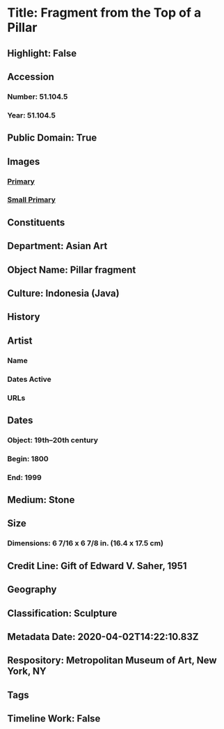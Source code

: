 # Title: Fragment from the Top of a Pillar
## Highlight: False
## Accession
### Number: 51.104.5
### Year: 51.104.5
## Public Domain: True
## Images
### [Primary](https://images.metmuseum.org/CRDImages/as/original/51_104_5.JPG)
### [Small Primary](https://images.metmuseum.org/CRDImages/as/web-large/51_104_5.JPG)
## Constituents
## Department: Asian Art
## Object Name: Pillar fragment
## Culture: Indonesia (Java)
## History
## Artist
### Name
### Dates Active
### URLs
## Dates
### Object: 19th–20th century
### Begin: 1800
### End: 1999
## Medium: Stone
## Size
### Dimensions: 6 7/16 x 6 7/8 in. (16.4 x 17.5 cm)
## Credit Line: Gift of Edward V. Saher, 1951
## Geography
## Classification: Sculpture
## Metadata Date: 2020-04-02T14:22:10.83Z
## Respository: Metropolitan Museum of Art, New York, NY
## Tags
## Timeline Work: False